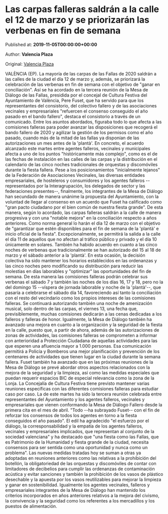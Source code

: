 
# Las carpas falleras saldrán a la calle el 12 de marzo y se priorizarán las verbenas en fin de semana

Published at: **2019-11-05T00:00:00+00:00**

Author: **Valencia Plaza**

Original: [Valencia Plaza](https://valenciaplaza.com/las-carpas-falleras-saldran-a-la-calle-el-12-de-marzo-y-se-priorizaran-las-verbenas-en-fin-de-semana)

VALÈNCIA (EP). La mayoría de las carpas de las Fallas de 2020 saldrán a las calles de la ciudad el día 12 de marzo y, además, se priorizará la celebración de las verbenas en fin de semana con el objetivo de "ganar en conciliación".
Así se ha acordado en la tercera reunión de la Mesa de Diálogo de las Fallas, presidida por el concejal de Cultura Festiva del Ayuntamiento de València, Pere Fuset, que ha servido para que los representantes del consistorio, del colectivo fallero y de las asociaciones vecinales y empresariales "refuercen el consenso conseguido el año pasado en el bando fallero", destaca el consistorio a través de un comunicado.
Entre los asuntos abordados, figuraba todo lo que afecta a las comisiones falleras para poder avanzar las disposiciones que recogerá el bando fallero de 2020 y agilizar la gestión de los permisos como el año pasado, cuando más de la mitad de las fallas ya disponían de las autorizaciones un mes antes de la 'plantà'.
En concreto, el acuerdo alcanzado este martes entre agentes falleros, vecinales y municipales afecta a uno de los puntos "históricamente más complejo", como es el de las fechas de instalación en las calles de las carpas y la distribución en el calendario de las cinco noches tradicionales de orquestas y discomóviles durante la fiesta fallera.
Pese a los posicionamientos "inicialmente lejanos" de la Federación de Asociaciones Vecinales, las diversas entidades empresariales, de hosteleros y consumidores y los agentes falleros --representados por la Interagrupación, los delegados de sector y las federaciones presentes--, finalmente, los integrantes de la Mesa de Diálogo han secundado de manera unánime la propuesta del Ayuntamiento, con la voluntad de llegar al consenso en un acuerdo que Fuset ha calificado como "gran pacto ciudadano por el bien común de nuestra fiesta grande".
De esta manera, según lo acordado, las carpas falleras saldrán a la calle de manera progresiva y con una "notable mejora" en la conciliación respecto a años anteriores. Como norma general lo harán el día 12 de marzo con el objetivo de "garantizar que estén disponibles para el fin de semana de la 'plantà' e inicio oficial de la fiesta".
Excepcionalmente, se permitirá la salida a la calle el día 11 de aquellos que no afectan al tráfico público y privado y el día 10 únicamente en solares.
También ha habido acuerdo en cuanto a las cinco noches de verbenas que tradicionalmente se han autorizado del 15 al 18 de marzo y el sábado anterior a la 'plantà'. En esta ocasión, la decisión colectiva ha sido mantener los horarios establecidos en las ordenanzas y las cinco noches pero modificando su distribución para reducir las molestias en días laborables y "optimizar" las oportunidades del fin de semana.
De esta manera las comisiones falleras podrán celebrar sus verbenas el sábado 7 y también las noches de los días 16, 17 y 18, pero no la del domingo 15 --víspera de jornada laborable y noche de la 'plantà'--, que pasaría a celebrarse el sábado día 14, favoreciendo así tanto la conciliación con el resto del vecindario como los propios intereses de las comisiones falleras.
Se continuará autorizando también una noche de amenización musical, solo dentro de las carpas, el viernes 13, una fecha que, previsiblemente, muchas comisiones dedicarán a las cenas dedicadas a los falleros y falleras de honor.
Igualmente, la Mesa de Diálogo también ha avanzado una mejora en cuanto a la organización y la seguridad de la fiesta en la calle, puesto que, a partir de ahora, además de las autorizaciones de zonas de actividades, las comisiones falleras se comprometen a informar con anterioridad a Protección Ciudadana de aquellas actividades para las que esperen una afluencia mayor a 1.000 personas.
Esa comunicación permitirá a Policía y Bomberos una mejor planificación y prevención de los centenares de actividades que tienen lugar en la ciudad durante la semana fallera.
Fuset también ha avanzado que en las próximas reuniones de la Mesa de Diálogo se prevé abordar otros aspectos relacionados con la mejora de la seguridad y la limpieza, así como las medidas especiales que puedan requerir espacios BIC de especial relevancia como la zona de la Lonja.
La Concejalía de Cultura Festiva tiene previsto mantener varias reuniones específicas con las diferentes comisiones falleras para estudiar caso por caso. La de este martes ha sido la tercera reunión celebrada entre representantes del Ayuntamiento y los agentes falleros, vecinales y empresariales que vienen conformando la Mesa de Diálogo Fallero desde la primera cita en el mes de abril.
"Todo --ha subrayado Fuset-- con el fin de reforzar los consensos de todos los agentes en torno a la fiesta conseguidos el año pasado". El edil ha agradecido "el esfuerzo por el diálogo, la corresponsabilidad y la empatía de los agentes falleros, vecinales y empresariales implicados, que representan al conjunto de la sociedad valenciana" y ha destacado que "una fiesta como las Fallas, que es Patrimonio de la Humanidad y fiesta grande de la ciudad, necesita consensos para ser sentida como una oportunidad y nunca como un problema".
Las nuevas medidas tratadas hoy se suman a otras ya adoptadas en reuniones anteriores como las relativas a la prohibición del botellón, la obligatoriedad de las orquestas y discomóviles de contar con limitadores de decibelios para cumplir las ordenanzas de contaminación acústica y evitar sanciones y también la prohibición de los vasos de plástico desechable y la apuesta por los vasos reutilizables para mejorar la limpieza y ganar en sostenibilidad.
Igualmente los agentes vecinales, falleros y empresariales integrantes de la Mesa de Diálogo han mantenido los criterios incorporados en años anteriores relativos a la mejora del civismo, la convivencia y la seguridad como los referentes a los mercadillos y los puestos de alimentación.
